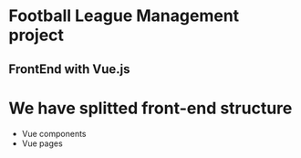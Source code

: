 # Football League Management project
## FrontEnd with Vue.js
# We have splitted front-end structure
- Vue components
- Vue pages

